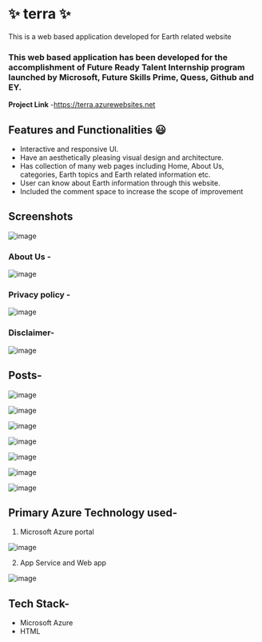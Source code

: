 # ✨ terra ✨

This is a web based application developed for Earth related website

### This web based application has been developed for the accomplishment of Future Ready Talent Internship program launched by Microsoft, Future Skills Prime, Quess, Github and EY.


**Project Link** -https://terra.azurewebsites.net

## Features and Functionalities 😃

- Interactive and responsive UI.
- Have an aesthetically pleasing visual design and architecture.
- Has collection of many web pages including Home, About Us, categories, Earth topics and Earth related information etc.
- User can know about Earth information through this website.
- Included the comment space to increase the scope of improvement 

## Screenshots
![image](https://user-images.githubusercontent.com/118883263/203582721-76ffb4b3-2a4b-40b7-9bd6-2825eaaacf82.png)


### About Us -
![image](https://user-images.githubusercontent.com/118883263/203582836-55294830-9cd8-4559-ae26-5f93f5643e10.png)


### Privacy policy -
![image](https://user-images.githubusercontent.com/118883263/203582984-bdfbe451-231b-4874-997b-a44647c07eee.png)


### Disclaimer-
![image](https://user-images.githubusercontent.com/118883263/203583050-f2df57a4-f811-4e81-873d-5f8290d15811.png)


## Posts-
![image](https://user-images.githubusercontent.com/118883263/203583153-f7f86d1a-da98-49a6-9b88-a1677b562292.png)

![image](https://user-images.githubusercontent.com/118883263/203583275-c8b16f3c-144e-46a4-925e-504d3f11f838.png)

![image](https://user-images.githubusercontent.com/118883263/203583541-8fcd1fc8-e983-4eb6-8b46-63ca40e46657.png)

![image](https://user-images.githubusercontent.com/118883263/204191963-0a5ffb12-b71b-405a-9caf-6bc85bbd6227.png)

![image](https://user-images.githubusercontent.com/118883263/204191992-abbe07cc-cb61-4d0f-b23a-a51385d84755.png)

![image](https://user-images.githubusercontent.com/118883263/204192038-c4356b42-0b51-40d5-8433-c9f1764f61fb.png)

![image](https://user-images.githubusercontent.com/118883263/204192052-90effaf4-2f13-4d1f-9e91-e9bb1f18a278.png)






## Primary Azure Technology used-
1. Microsoft Azure portal

![image](https://user-images.githubusercontent.com/118883263/203583746-22734073-df03-46d5-b1e0-0da6cce0a08c.png)

2. App Service and Web app

![image](https://user-images.githubusercontent.com/118883263/203583928-47b0fa36-9ee9-4e7d-af8e-f2e4a1a96bdb.png)


## Tech Stack-
- Microsoft Azure
- HTML
